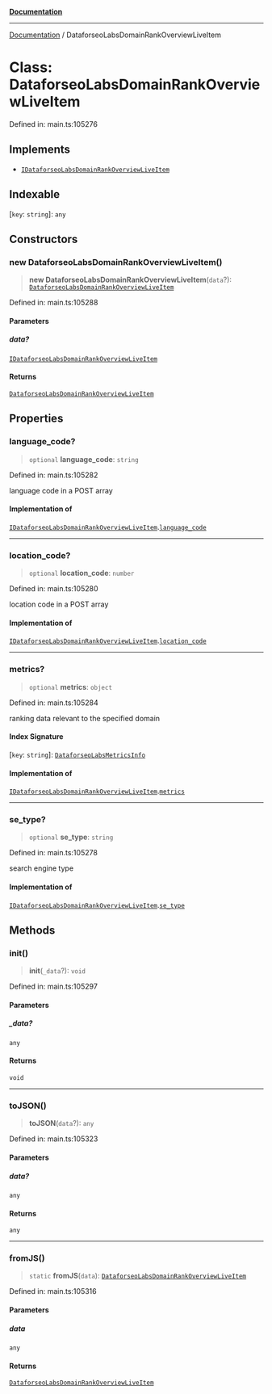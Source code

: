 [**Documentation**](../README.md)

***

[Documentation](../README.md) / DataforseoLabsDomainRankOverviewLiveItem

# Class: DataforseoLabsDomainRankOverviewLiveItem

Defined in: main.ts:105276

## Implements

- [`IDataforseoLabsDomainRankOverviewLiveItem`](../interfaces/IDataforseoLabsDomainRankOverviewLiveItem.md)

## Indexable

\[`key`: `string`\]: `any`

## Constructors

### new DataforseoLabsDomainRankOverviewLiveItem()

> **new DataforseoLabsDomainRankOverviewLiveItem**(`data`?): [`DataforseoLabsDomainRankOverviewLiveItem`](DataforseoLabsDomainRankOverviewLiveItem.md)

Defined in: main.ts:105288

#### Parameters

##### data?

[`IDataforseoLabsDomainRankOverviewLiveItem`](../interfaces/IDataforseoLabsDomainRankOverviewLiveItem.md)

#### Returns

[`DataforseoLabsDomainRankOverviewLiveItem`](DataforseoLabsDomainRankOverviewLiveItem.md)

## Properties

### language\_code?

> `optional` **language\_code**: `string`

Defined in: main.ts:105282

language code in a POST array

#### Implementation of

[`IDataforseoLabsDomainRankOverviewLiveItem`](../interfaces/IDataforseoLabsDomainRankOverviewLiveItem.md).[`language_code`](../interfaces/IDataforseoLabsDomainRankOverviewLiveItem.md#language_code)

***

### location\_code?

> `optional` **location\_code**: `number`

Defined in: main.ts:105280

location code in a POST array

#### Implementation of

[`IDataforseoLabsDomainRankOverviewLiveItem`](../interfaces/IDataforseoLabsDomainRankOverviewLiveItem.md).[`location_code`](../interfaces/IDataforseoLabsDomainRankOverviewLiveItem.md#location_code)

***

### metrics?

> `optional` **metrics**: `object`

Defined in: main.ts:105284

ranking data relevant to the specified domain

#### Index Signature

\[`key`: `string`\]: [`DataforseoLabsMetricsInfo`](DataforseoLabsMetricsInfo.md)

#### Implementation of

[`IDataforseoLabsDomainRankOverviewLiveItem`](../interfaces/IDataforseoLabsDomainRankOverviewLiveItem.md).[`metrics`](../interfaces/IDataforseoLabsDomainRankOverviewLiveItem.md#metrics)

***

### se\_type?

> `optional` **se\_type**: `string`

Defined in: main.ts:105278

search engine type

#### Implementation of

[`IDataforseoLabsDomainRankOverviewLiveItem`](../interfaces/IDataforseoLabsDomainRankOverviewLiveItem.md).[`se_type`](../interfaces/IDataforseoLabsDomainRankOverviewLiveItem.md#se_type)

## Methods

### init()

> **init**(`_data`?): `void`

Defined in: main.ts:105297

#### Parameters

##### \_data?

`any`

#### Returns

`void`

***

### toJSON()

> **toJSON**(`data`?): `any`

Defined in: main.ts:105323

#### Parameters

##### data?

`any`

#### Returns

`any`

***

### fromJS()

> `static` **fromJS**(`data`): [`DataforseoLabsDomainRankOverviewLiveItem`](DataforseoLabsDomainRankOverviewLiveItem.md)

Defined in: main.ts:105316

#### Parameters

##### data

`any`

#### Returns

[`DataforseoLabsDomainRankOverviewLiveItem`](DataforseoLabsDomainRankOverviewLiveItem.md)
